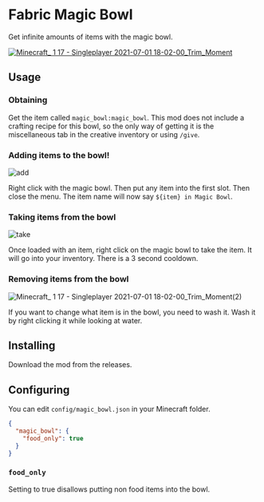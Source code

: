 # Fabric Magic Bowl
Get infinite amounts of items with the magic bowl.

[![Minecraft_ 1 17 - Singleplayer 2021-07-01 18-02-00_Trim_Moment](https://user-images.githubusercontent.com/52586855/124199348-4c9a5900-da98-11eb-81f0-91c176fc83fa.jpg)](https://youtu.be/PpABBjD4oN8)

## Usage
### Obtaining
Get the item called `magic_bowl:magic_bowl`. This mod does not include a crafting recipe for this bowl, so the only way of getting it is the miscellaneous tab in the creative inventory or using `/give`.

### Adding items to the bowl!
![add](https://user-images.githubusercontent.com/52586855/124200717-a81a1600-da9b-11eb-8b05-cd7a586086ea.gif)

Right click with the magic bowl. Then put any item into the first slot. Then close the menu. The item name will now say `${item} in Magic Bowl`.

### Taking items from the bowl
![take](https://user-images.githubusercontent.com/52586855/124200667-8a4cb100-da9b-11eb-839a-ec7fdd8ec94d.gif)

Once loaded with an item, right click on the magic bowl to take the item. It will go into your inventory. There is a 3 second cooldown.

### Removing items from the bowl
![Minecraft_ 1 17 - Singleplayer 2021-07-01 18-02-00_Trim_Moment(2)](https://user-images.githubusercontent.com/52586855/124202631-6049bd80-daa0-11eb-9de7-bfd1c64f5a68.jpg)

If you want to change what item is in the bowl, you need to wash it. Wash it by right clicking it while looking at water.

## Installing
Download the mod from the releases.

## Configuring
You can edit `config/magic_bowl.json` in your Minecraft folder.

```json
{
  "magic_bowl": {
    "food_only": true
  }
}
```

### `food_only`
Setting to true disallows putting non food items into the bowl.

